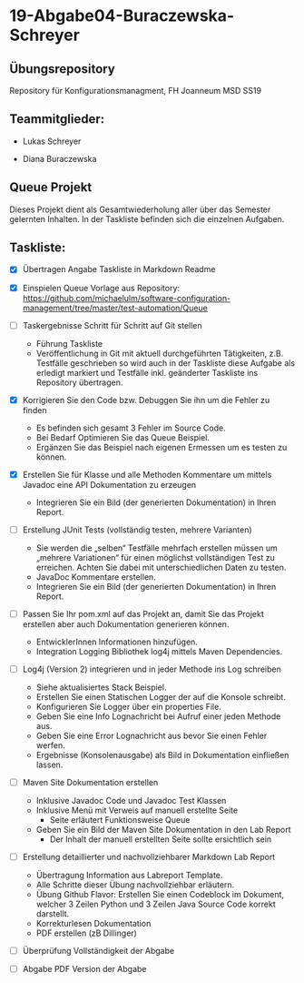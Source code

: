 # 19-Abgabe04-Buraczewska-Schreyer



## Übungsrepository ##

Repository für Konfigurationsmanagment, FH Joanneum MSD SS19



## Teammitglieder: ##

- Lukas Schreyer

- Diana Buraczewska

  

## Queue Projekt ##

Dieses Projekt dient als Gesamtwiederholung aller über das Semester gelernten Inhalten. In der Taskliste befinden sich die einzelnen Aufgaben.



## Taskliste: ##

- [x] Übertragen Angabe Taskliste in Markdown Readme
- [x] Einspielen Queue Vorlage aus Repository: https://github.com/michaelulm/software-configuration-management/tree/master/test-automation/Queue
- [ ] Taskergebnisse Schritt für Schritt auf Git stellen
  - Führung Taskliste
  - Veröffentlichung in Git mit aktuell durchgeführten Tätigkeiten, z.B. Testfälle geschrieben so wird auch in der Taskliste diese Aufgabe als erledigt markiert und Testfälle inkl. geänderter Taskliste ins Repository übertragen.
- [x] Korrigieren Sie den Code bzw. Debuggen Sie ihn um die Fehler zu finden
  - Es befinden sich gesamt 3 Fehler im Source Code.
  - Bei Bedarf Optimieren Sie das Queue Beispiel.
  - Ergänzen Sie das Beispiel nach eigenen Ermessen um es testen zu können.
- [x] Erstellen Sie für Klasse und alle Methoden Kommentare um mittels Javadoc eine API Dokumentation zu erzeugen
  - Integrieren Sie ein Bild (der generierten Dokumentation) in Ihren Report.
- [ ] Erstellung JUnit Tests (vollständig testen, mehrere Varianten)
  - Sie werden die „selben“ Testfälle mehrfach erstellen müssen um „mehrere Variationen“ für einen möglichst vollständigen Test zu erreichen. Achten Sie dabei mit unterschiedlichen Daten zu testen.
  - JavaDoc Kommentare erstellen.
  - Integrieren Sie ein Bild (der generierten Dokumentation) in Ihren Report.
- [ ] Passen Sie Ihr pom.xml auf das Projekt an, damit Sie das Projekt erstellen aber auch Dokumentation generieren können.
  - EntwicklerInnen Informationen hinzufügen.
  - Integration Logging Bibliothek log4j mittels Maven Dependencies.
- [ ] Log4j (Version 2) integrieren und in jeder Methode ins Log schreiben
  - Siehe aktualisiertes Stack Beispiel.
  - Erstellen Sie einen Statischen Logger der auf die Konsole schreibt.
  - Konfigurieren Sie Logger über ein properties File.
  - Geben Sie eine Info Lognachricht bei Aufruf einer jeden Methode aus.
  - Geben Sie eine Error Lognachricht aus bevor Sie einen Fehler werfen.
  - Ergebnisse (Konsolenausgabe) als Bild in Dokumentation einfließen lassen.
- [ ] Maven Site Dokumentation erstellen
  - Inklusive Javadoc Code und Javadoc Test Klassen
  - Inklusive Menü mit Verweis auf manuell erstellte Seite
    - Seite erläutert Funktionsweise Queue
  - Geben Sie ein Bild der Maven Site Dokumentation in den Lab Report
    - Der Inhalt der manuell erstellten Seite sollte ersichtlich sein
- [ ] Erstellung detaillierter und nachvollziehbarer Markdown Lab Report
  - Übertragung Information aus Labreport Template.
  - Alle Schritte dieser Übung nachvollziehbar erläutern.
  - Übung Github Flavor: Erstellen Sie einen Codeblock im Dokument, welcher 3 Zeilen Python und 3 Zeilen Java Source Code korrekt darstellt.
  - Korrekturlesen Dokumentation
  - PDF erstellen (zB Dillinger)
- [ ] Überprüfung Vollständigkeit der Abgabe
- [ ] Abgabe PDF Version der Abgabe

